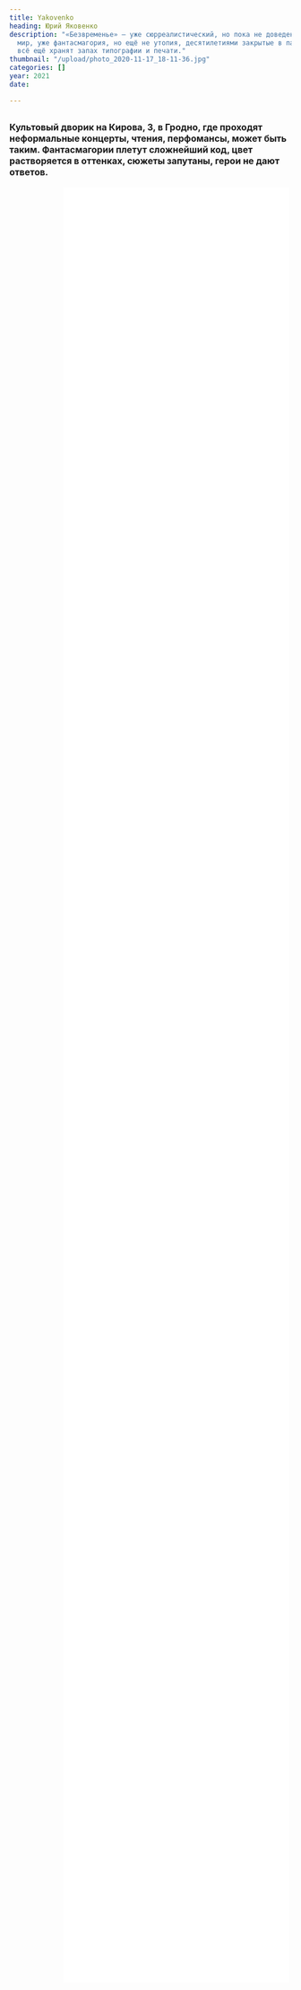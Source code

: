 ```yaml
---
title: Yakovenko
heading: Юрий Яковенко
description: "«Безвременье» – уже сюрреалистический, но пока не доведенный до совершенства
  мир, уже фантасмагория, но ещё не утопия, десятилетиями закрытые в папках оттиски,
  всё ещё хранят запах типографии и печати."
thumbnail: "/upload/photo_2020-11-17_18-11-36.jpg"
categories: []
year: 2021
date: 

---
```

<div>
<h2>
    <!-- пишите описание тут -->
<span style="font-size: 1rem;">Культовый дворик на Кирова, 3, в Гродно, где проходят неформальные концерты, чтения, перфомансы, может быть таким. Фантасмагории плетут сложнейший код, цвет растворяется в оттенках, сюжеты запутаны, герои не дают ответов.</span>
</h2>
<iframe src="/jakovenko_exh/index.html" frameborder="0" scrolling="no" style="height: 80vh; width: 80%; margin: 0 10vw" allowfullscreen="true" webkitallowfullscreen="true" mozallowfullscreen="true"></iframe>
</div>